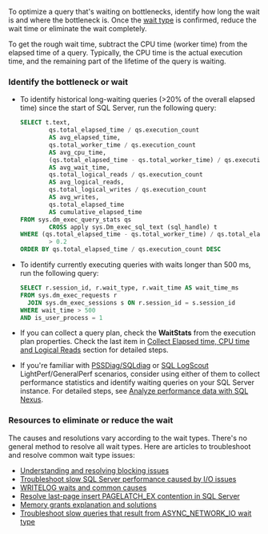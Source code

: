 To optimize a query that's waiting on bottlenecks, identify how long the wait is and where the bottleneck is. Once the [wait type](/sql/relational-databases/system-dynamic-management-views/sys-dm-os-wait-stats-transact-sql#WaitTypes) is confirmed, reduce the wait time or eliminate the wait completely.

To get the rough wait time, subtract the CPU time (worker time) from the elapsed time of a query. Typically, the CPU time is the actual execution time, and the remaining part of the lifetime of the query is waiting.

### Identify the bottleneck or wait

- To identify historical long-waiting queries (>20% of the overall elapsed time) since the start of SQL Server, run the following query:

   ```sql
   SELECT t.text,
           qs.total_elapsed_time / qs.execution_count
           AS avg_elapsed_time,
           qs.total_worker_time / qs.execution_count
           AS avg_cpu_time,
           (qs.total_elapsed_time - qs.total_worker_time) / qs.execution_count
           AS avg_wait_time,
           qs.total_logical_reads / qs.execution_count
           AS avg_logical_reads,
           qs.total_logical_writes / qs.execution_count
           AS avg_writes,
           qs.total_elapsed_time
           AS cumulative_elapsed_time
   FROM sys.dm_exec_query_stats qs
           CROSS apply sys.Dm_exec_sql_text (sql_handle) t
   WHERE (qs.total_elapsed_time - qs.total_worker_time) / qs.total_elapsed_time
           > 0.2
   ORDER BY qs.total_elapsed_time / qs.execution_count DESC
   ```

- To identify currently executing queries with waits longer than 500 ms, run the following query:

   ```sql
   SELECT r.session_id, r.wait_type, r.wait_time AS wait_time_ms
   FROM sys.dm_exec_requests r 
     JOIN sys.dm_exec_sessions s ON r.session_id = s.session_id 
   WHERE wait_time > 500
   AND is_user_process = 1
   ```

- If you can collect a query plan, check the **WaitStats** from the execution plan properties. Check the last item in [Collect Elapsed time, CPU time and Logical Reads](../../performance/troubleshoot-query-perf-between-servers.md#collect-elapsed-time-cpu-time-and-logical-reads) section for detailed steps.

- If you're familiar with [PSSDiag/SQLdiag](https://github.com/microsoft/diagmanager#readme) or [SQL LogScout](https://github.com/microsoft/SQL_LogScout#readme) LightPerf/GeneralPerf scenarios, consider using either of them to collect performance statistics and identify waiting queries on your SQL Server instance. For detailed steps, see [Analyze performance data with SQL Nexus](../../performance/troubleshoot-query-perf-between-servers.md#analyze-performance-with-sql-nexus).

### Resources to eliminate or reduce the wait

The causes and resolutions vary according to the wait types. There's no general method to resolve all wait types. Here are articles to troubleshoot and resolve common wait type issues:

- [Understanding and resolving blocking issues](../../performance/understand-resolve-blocking.md)
- [Troubleshoot slow SQL Server performance caused by I/O issues](../../performance/troubleshoot-sql-io-performance.md)
- [WRITELOG waits and common causes](../../performance/troubleshoot-sql-io-performance.md#writelog)
- [Resolve last-page insert PAGELATCH_EX contention in SQL Server](../../performance/resolve-pagelatch-ex-contention.md)
- [Memory grants explanation and solutions](https://techcommunity.microsoft.com/t5/sql-server-support-blog/memory-grants-the-mysterious-sql-server-memory-consumer-with/ba-p/333994)
- [Troubleshoot slow queries that result from ASYNC_NETWORK_IO wait type](../../performance/troubleshoot-query-async-network-io.md)
